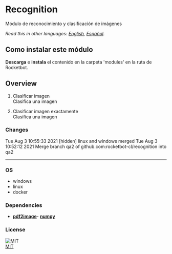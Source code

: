 # Recognition
  
Módulo de reconocimiento y clasificación de imágenes  

*Read this in other languages: [English](README.md), [Español](README.es.md).*

## Como instalar este módulo
  
__Descarga__ e __instala__ el contenido en la carpeta 'modules' en la ruta de Rocketbot.  



## Overview


1. Clasificar imagen  
Clasifica una imagen

2. Clasificar imagen exactamente  
Clasifica una imagen  



### Changes
Tue Aug 3 10:55:33 2021  [hidden] linux and windows merged
Tue Aug 3 10:52:12 2021  Merge branch qa2 of github.com:rocketbot-cl/recognition into qa2

----
### OS

- windows
- linux
- docker

### Dependencies
- [**pdf2image**](https://pypi.org/project/pdf2image/)- [**numpy**](https://pypi.org/project/numpy/)
### License
  
![MIT](https://camo.githubusercontent.com/107590fac8cbd65071396bb4d04040f76cde5bde/687474703a2f2f696d672e736869656c64732e696f2f3a6c6963656e73652d6d69742d626c75652e7376673f7374796c653d666c61742d737175617265)  
[MIT](http://opensource.org/licenses/mit-license.ph)